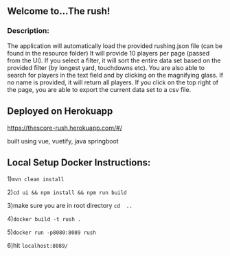 ## Welcome to...The rush!

### Description:

The application will automatically load the provided rushing.json file (can be found in the resource folder)
It will provide 10 players per page (passed from the UI).
If you select a filter, it will sort the entire data set based on the provided filter (by longest yard, touchdowns etc).
You are also able to search for players in the text field and by clicking on the magnifying glass. If no name is provided, it will return all players.
If you click on the top right of the page, you are able to export the current data set to a csv file.

## Deployed on Herokuapp
https://thescore-rush.herokuapp.com/#/

built using vue, vuetify, java springboot


## Local Setup Docker Instructions:

1)`mvn clean install`

2)`cd ui && npm install && npm run build`

3)make sure you are in root directory `cd  ..`

4)`docker build -t rush .`

5)`docker run -p8080:8089 rush`

6)hit `localhost:8089/`


